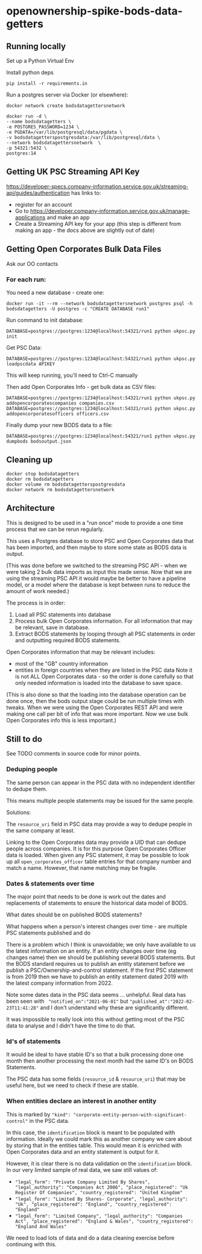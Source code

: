 # openownership-spike-bods-data-getters

## Running locally

Set up a Python Virtual Env

Install python deps

    pip install -r requirements.in 

Run a postgres server via Docker (or elsewhere):

    docker network create bodsdatagettersnetwork

    docker run -d \
    --name bodsdatagetters \
    -e POSTGRES_PASSWORD=1234 \
    -e PGDATA=/var/lib/postgresql/data/pgdata \
    -v bodsdatagetterspostgresdata:/var/lib/postgresql/data \
    --network bodsdatagettersnetwork  \
    -p 54321:5432 \
    postgres:14


## Getting UK PSC Streaming API Key

https://developer-specs.company-information.service.gov.uk/streaming-api/guides/authentication has links to:

* register for an account
* Go to https://developer.company-information.service.gov.uk/manage-applications and make an app
* Create a Streaming API key for your app (this step is different from making an app - the docs above are slightly out of date)

## Getting Open Corporates Bulk Data Files

Ask our OO contacts

### For each run:

You need a new database - create one:

    docker run -it --rm --network bodsdatagettersnetwork postgres psql -h bodsdatagetters -U postgres -c "CREATE DATABASE run1"

Run command to init database:

    DATABASE=postgres://postgres:1234@localhost:54321/run1 python ukpsc.py init

Get PSC Data:

    DATABASE=postgres://postgres:1234@localhost:54321/run1 python ukpsc.py loadpscdata APIKEY


This will keep running, you'll need to Ctrl-C manually

Then add Open Corporates Info - get bulk data as CSV files:

    DATABASE=postgres://postgres:1234@localhost:54321/run1 python ukpsc.py addopencorporatescompanies companies.csv
    DATABASE=postgres://postgres:1234@localhost:54321/run1 python ukpsc.py addopencorporatesofficers officers.csv

Finally dump your new BODS data to a file:

    DATABASE=postgres://postgres:1234@localhost:54321/run1 python ukpsc.py dumpbods bodsoutput.json

## Cleaning up

    docker stop bodsdatagetters
    docker rm bodsdatagetters
    docker volume rm bodsdatagetterspostgresdata
    docker network rm bodsdatagettersnetwork

## Architecture

This is designed to be used in a "run once" mode to provide a one time process that we can be rerun regularly. 

This uses a Postgres database to store PSC and Open Corporates data that has been imported, 
and then maybe to store some state as BODS data is output.

(This was done before we switched to the streaming PSC API - when we were taking 2 bulk data imports as input this made sense.
Now that we are using the streaming PSC API it would maybe be better to have a pipeline model, or a model where the database is kept between runs to reduce the amount of work needed.)

The process is in order:

1. Load all PSC statements into database
2. Process bulk Open Corporates information. For all information that may be relevant, save in database.
3. Extract BODS statements by looping through all PSC statements in order and outputting required BODS statements.

Open Corporates information that may be relevant includes: 
* most of the "GB" country information
* entities in foreign countries when they are listed in the PSC data
Note it is not ALL Open Corporates data - so the order is done carefully so that only needed information is loaded into the database to save space.

(This is also done so that the loading into the database operation can be done once, then the bods output stage could be run multiple times with tweaks. 
When we were using the Open Corporates REST API and were making one call per bit of info that was more important. Now we use bulk Open Corporates info this is less important.)


## Still to do

See TODO comments in source code for minor points.

### Deduping people

The same person can appear in the PSC data with no independent identifier to dedupe them.

This means multiple people statements may be issued for the same people.

Solutions:

The `resource_uri` field in PSC data may provide a way to dedupe people in the same company at least.

Linking to the Open Corporates data may provide a UID that can dedupe people across companies. It is for this purpose Open Corporates Officer data is loaded. When given any PSC statement, it may be possible to look up all `open_corporates_officer` table entries for that company number and match a name. However, that name matching may be fragile.

### Dates & statements over time

The major point that needs to be done is work out the dates and replacements of statements to ensure the historical data model of BODS. 

What dates should be on published BODS statements?

What happens when a person's interest changes over time - are multiple PSC statements published and do 

There is a problem which I think is unavoidable; we only have available to us the latest information on an entity. If an entity changes over time (eg changes name) then we should be publishing several BODS statements. But the BODS standard requires us to publish an entity statement before we publish a PSC/Ownership-and-control statement. If the first PSC statement is from 2019 then we have to publish an entity statement dated 2019 with the latest company information from 2022.

Note some dates data in the PSC data seems ... unhelpful. Real data has been seen with ` "notified_on":"2021-06-01"` but  `"published_at":"2022-02-23T11:41:28"` and I don't understand why these are significantly different.

It was impossible to really look into this without getting most of the PSC data to analyse and I didn't have the time to do that.


### Id's of statements

It would be ideal to have stable ID's so that a bulk processing done one month then another processing the next month had the same ID's on BODS Statements.

The PSC data has some fields (`resource_id` & `resource_uri`) that may be useful here, but we need to check if these are stable. 

### When entities declare an interest in another entity

This is marked by `"kind": "corporate-entity-person-with-significant-control"` in the PSC data.

In this case, the `identification` block is meant to be populated with information. Ideally we could mark this as another company we care about by storing that in the entities table. This would mean it is enriched with Open Corporates data and an entity statement is output for it.

However, it is clear there is no data validation on  the `identification` block. In our very limited sample of real data, we saw still values of:

* `"legal_form": "Private Company Limited By Shares", "legal_authority": "Companies Act 2006", "place_registered": "Uk Register Of Companies", "country_registered": "United Kingdom"`
* `"legal_form": "Limited By Shares- Corporate", "legal_authority": "Uk", "place_registered": "England", "country_registered": "England"`
* `"legal_form": "Limited Company", "legal_authority": "Companies Act", "place_registered": "England & Wales", "country_registered": "England And Wales"`

We need to load lots of data and do a data cleaning exercise before continuing with this.
